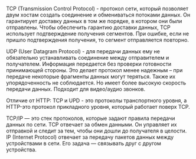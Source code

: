 TCP (Transmission Control Protocol) - протокол сети, который позволяет двум хостам создать соединение и обмениваться потоками данных. Он гарантирует доставку данных в том же порядке, в котором они были отправлены. Чтобы обеспечить гарантию доставки данных, TCP использует подтверждение получения сегментов. При ошибке, если не пришло подтверждения получения, то сегмент отправляется повторно. 

UDP (User Datagram Protocol) - для передачи данных ему не обязательно устанавливать соединение между отправителем и получателем. Информация передается без проверки готовности принимающей стороны. Это делает протокол менее надежным – при передаче некоторые фрагменты данных могут теряться. Также их упорядоченность не соблюдается. Но имеет более высокую скорость передачи данных. Подходит для видео/аудио звонков. 

Отличие от HTTP: TCP и UPD - это протоколы транспортного уровня, а HTTP-это протокол прикладного уровня, который работает поверх TCP.

TCP/IP — это стек протоколов, которые задают правила передачи данных по сети.
TCP отвечает за обмен данными. Он управляет их отправкой и следит за тем, чтобы они дошли до получателя в целости.
IP (Internet Protocol) отвечает за передачу пакетов данных между устройствами в сети. Его задача — связывать друг с другом устройства.